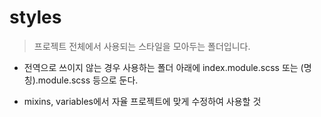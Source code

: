 # styles

> 프로젝트 전체에서 사용되는 스타일을 모아두는 폴더입니다.

* 전역으로 쓰이지 않는 경우 사용하는 폴더 아래에 index.module.scss 또는 (명칭).module.scss 등으로 둔다.

* mixins, variables에서 자율 프로젝트에 맞게 수정하여 사용할 것
